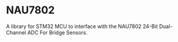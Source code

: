 # NAU7802
A library for STM32 MCU to interface with the NAU7802 24-Bit Dual-Channel ADC For Bridge Sensors.
